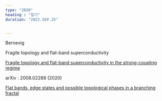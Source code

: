 ```yaml
---
type: "2020"
heading : "일기"
duration: "2022.SEP.25"


---
```

 


Bernevig   

Fragile topology and flat-band superconductivity

[Fragile topology and flat-band superconductivity in the strong-coupling regime](https://arxiv.org/pdf/2008.02288.pdf)

arXiv : 2008.02288 (2020)



[Flat bands, edge states and possible topological phases in a branching fractal](https://arxiv.org/pdf/2209.05117.pdf)